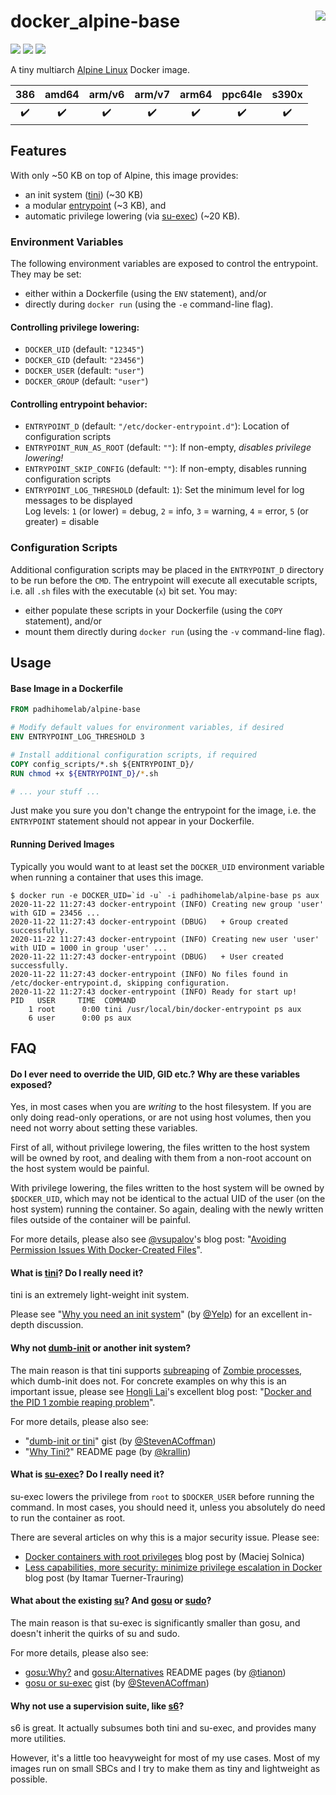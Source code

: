 # docker_alpine-base <a href='https://github.com/padhi-homelab/docker_alpine-base/actions?query=workflow%3A%22Docker+CI+Release%22'><img align='right' src='https://img.shields.io/github/workflow/status/padhi-homelab/docker_alpine-base/Docker%20CI%20Release?logo=github&logoWidth=24&style=flat-square'></img></a>

<a href='https://hub.docker.com/r/padhihomelab/alpine-base'><img src='https://img.shields.io/docker/image-size/padhihomelab/alpine-base/latest?label=size%20%5Blatest%5D&logo=docker&logoWidth=24&style=for-the-badge'></img></a>
<a href='https://hub.docker.com/r/padhihomelab/alpine-base'><img src='https://img.shields.io/docker/image-size/padhihomelab/alpine-base/edge?label=size%20%5Bedge%5D&logo=docker&logoWidth=24&style=for-the-badge'></img></a>
<a href='https://hub.docker.com/r/padhihomelab/alpine-base'><img src='https://img.shields.io/docker/image-size/padhihomelab/alpine-base/testing?label=size%20%5Btesting%5D&logo=docker&logoWidth=24&style=for-the-badge'></img></a>


A tiny multiarch [Alpine Linux] Docker image.

|        386         |       amd64        |       arm/v6       |       arm/v7       |       arm64        |      ppc64le       |       s390x        |
| :----------------: | :----------------: | :----------------: | :----------------: | :----------------: | :----------------: | :----------------: |
| :heavy_check_mark: | :heavy_check_mark: | :heavy_check_mark: | :heavy_check_mark: | :heavy_check_mark: | :heavy_check_mark: | :heavy_check_mark: |


## Features

With only ~50 KB on top of Alpine, this image provides:

- an init system ([tini]) (~30 KB)
- a modular [entrypoint](docker-entrypoint.sh) (~3 KB), and
- automatic privilege lowering (via [su-exec]) (~20 KB).

### Environment Variables

The following environment variables are exposed to control the entrypoint.
They may be set:

- either within a Dockerfile (using the `ENV` statement), and/or
- directly during `docker run` (using the `-e` command-line flag).

#### Controlling privilege lowering:

  - `DOCKER_UID` (default: `"12345"`)
  - `DOCKER_GID` (default: `"23456"`)
  - `DOCKER_USER` (default: `"user"`)
  - `DOCKER_GROUP` (default: `"user"`)

#### Controlling entrypoint behavior:

  - `ENTRYPOINT_D` (default: `"/etc/docker-entrypoint.d"`): Location of configuration scripts
  - `ENTRYPOINT_RUN_AS_ROOT` (default: `""`): If non-empty, _disables privilege lowering!_
  - `ENTRYPOINT_SKIP_CONFIG` (default: `""`): If non-empty, disables running configuration scripts
  - `ENTRYPOINT_LOG_THRESHOLD` (default: `1`): Set the minimum level for log messages to be displayed <br>
    Log levels: `1` (or lower) = debug, `2` = info, `3` = warning, `4` = error, `5` (or greater) = disable

### Configuration Scripts

Additional configuration scripts may be placed in the `ENTRYPOINT_D` directory to be run before the `CMD`.
The entrypoint will execute all executable scripts, i.e. all `.sh` files with the executable (`x`) bit set.
You may:

- either populate these scripts in your Dockerfile (using the `COPY` statement), and/or
- mount them directly during `docker run` (using the `-v` command-line flag).


## Usage

#### Base Image in a Dockerfile

```dockerfile
FROM padhihomelab/alpine-base

# Modify default values for environment variables, if desired
ENV ENTRYPOINT_LOG_THRESHOLD 3

# Install additional configuration scripts, if required
COPY config_scripts/*.sh ${ENTRYPOINT_D}/
RUN chmod +x ${ENTRYPOINT_D}/*.sh

# ... your stuff ...
```

Just make you sure you don't change the entrypoint for the image,
i.e. the `ENTRYPOINT` statement should not appear in your Dockerfile.

#### Running Derived Images

Typically you would want to at least set the `DOCKER_UID` environment variable
when running a container that uses this image.

```console
$ docker run -e DOCKER_UID=`id -u` -i padhihomelab/alpine-base ps aux
2020-11-22 11:27:43 docker-entrypoint (INFO) Creating new group 'user' with GID = 23456 ...
2020-11-22 11:27:43 docker-entrypoint (DBUG)   + Group created successfully.
2020-11-22 11:27:43 docker-entrypoint (INFO) Creating new user 'user' with UID = 1000 in group 'user' ...
2020-11-22 11:27:43 docker-entrypoint (DBUG)   + User created successfully.
2020-11-22 11:27:43 docker-entrypoint (INFO) No files found in /etc/docker-entrypoint.d, skipping configuration.
2020-11-22 11:27:43 docker-entrypoint (INFO) Ready for start up!
PID   USER     TIME  COMMAND
    1 root      0:00 tini /usr/local/bin/docker-entrypoint ps aux
    6 user      0:00 ps aux
```


## FAQ

#### Do I ever need to override the UID, GID etc.? Why are these variables exposed?

Yes, in most cases when you are _writing_ to the host filesystem.
If you are only doing read-only operations, or are not using host volumes,
then you need not worry about setting these variables.

First of all, without privilege lowering, the files written to the host system will be owned by root,
and dealing with them from a non-root account on the host system would be painful.

With privilege lowering, the files written to the host system will be owned by `$DOCKER_UID`,
which may not be identical to the actual UID of the user (on the host system) running the container.
So again, dealing with the newly written files outside of the container will be painful.

For more details, please also see [@vsupalov]'s blog post: "[Avoiding Permission Issues With Docker-Created Files]".

#### What is [tini]? Do I really need it?

tini is an extremely light-weight init system.

Please see "[Why you need an init system]" (by [@Yelp]) for an excellent in-depth discussion.

#### Why not [dumb-init] or another init system? 

The main reason is that tini supports [subreaping] of [Zombie processes], which dumb-init does not.
For concrete examples on why this is an important issue, please see [Hongli Lai]'s excellent blog post:
"[Docker and the PID 1 zombie reaping problem]".

For more details, please also see:
- "[dumb-init or tini]" gist (by [@StevenACoffman])
- "[Why Tini?]" README page (by [@krallin])

#### What is [su-exec]? Do I really need it?

su-exec lowers the privilege from `root` to `$DOCKER_USER` before running the command.
In most cases, you should need it, unless you absolutely do need to run the container as root.

There are several articles on why this is a major security issue. Please see:
- [Docker containers with root privileges] blog post by (Maciej Solnica)
- [Less capabilities, more security: minimize privilege escalation in Docker] blog post (by Itamar Tuerner-Trauring)

#### What about the existing [su]? And [gosu] or [sudo]?

The main reason is that su-exec is significantly smaller than gosu,
and doesn't inherit the quirks of su and sudo.

For more details, please also see:
- [gosu:Why?] and [gosu:Alternatives] README pages (by [@tianon])
- [gosu or su-exec] gist (by [@StevenACoffman])

#### Why not use a supervision suite, like [s6]?

s6 is great.
It actually subsumes both tini and su-exec, and provides many more utilities.

However, it's a little too heavyweight for most of my use cases.
Most of my images run on small SBCs and I try to make them as tiny and lightweight as possible.


[Alpine Linux]: https://alpinelinux.org
[dumb-init]:    https://github.com/Yelp/dumb-init
[gosu]:         https://github.com/tianon/gosu
[s6]:           https://skarnet.org/software/s6/
[su]:           https://man7.org/linux/man-pages/man1/su.1.html
[su-exec]:      https://github.com/ncopa/su-exec
[sudo]:         https://www.sudo.ws/
[tini]:         https://github.com/krallin/tini

[Hongli Lai]:       https://blog.phusion.nl/author/hongli/
[@krallin]:         https://github.com/krallin
[@tianon]:          https://github.com/tianon
[@StevenACoffman]:  https://github.com/StevenACoffman
[@Yelp]:            https://github.com/Yelp
[@vsupalov]:        https://vsupalov.com/

[Avoiding Permission Issues With Docker-Created Files]: https://vsupalov.com/docker-shared-permissions/
[Docker and the PID 1 zombie reaping problem]: https://blog.phusion.nl/2015/01/20/docker-and-the-pid-1-zombie-reaping-problem/
[Docker containers with root privileges]: https://neoteric.eu/blog/docker-containers-with-root-privileges/
[dumb-init or tini]: https://gist.github.com/StevenACoffman/41fee08e8782b411a4a26b9700ad7af5#dumb-init-or-tini
[gosu or su-exec]: https://gist.github.com/StevenACoffman/41fee08e8782b411a4a26b9700ad7af5#gosu-or-su-exec
[gosu:Alternatives]: https://github.com/tianon/gosu#alternatives
[gosu:Why?]: https://github.com/tianon/gosu#why
[Less capabilities, more security: minimize privilege escalation in Docker]: https://pythonspeed.com/articles/root-capabilities-docker-security/
[subreaping]: https://github.com/krallin/tini#subreaping
[Why Tini?]: https://github.com/krallin/tini#why-tini
[Why you need an init system]: https://github.com/Yelp/dumb-init#why-you-need-an-init-system
[Zombie processes]: https://en.wikipedia.org/wiki/Zombie_process
